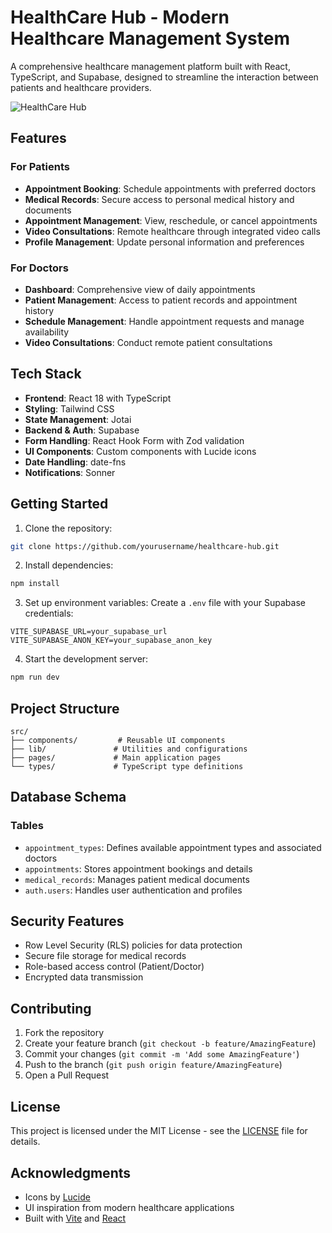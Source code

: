 # HealthCare Hub - Modern Healthcare Management System

A comprehensive healthcare management platform built with React, TypeScript, and Supabase, designed to streamline the interaction between patients and healthcare providers.

![HealthCare Hub](https://images.unsplash.com/photo-1576091160399-112ba8d25d1d?auto=format&fit=crop&q=80&w=2000)

## Features

### For Patients
- **Appointment Booking**: Schedule appointments with preferred doctors
- **Medical Records**: Secure access to personal medical history and documents
- **Appointment Management**: View, reschedule, or cancel appointments
- **Video Consultations**: Remote healthcare through integrated video calls
- **Profile Management**: Update personal information and preferences

### For Doctors
- **Dashboard**: Comprehensive view of daily appointments
- **Patient Management**: Access to patient records and appointment history
- **Schedule Management**: Handle appointment requests and manage availability
- **Video Consultations**: Conduct remote patient consultations

## Tech Stack

- **Frontend**: React 18 with TypeScript
- **Styling**: Tailwind CSS
- **State Management**: Jotai
- **Backend & Auth**: Supabase
- **Form Handling**: React Hook Form with Zod validation
- **UI Components**: Custom components with Lucide icons
- **Date Handling**: date-fns
- **Notifications**: Sonner

## Getting Started

1. Clone the repository:
```bash
git clone https://github.com/yourusername/healthcare-hub.git
```

2. Install dependencies:
```bash
npm install
```

3. Set up environment variables:
Create a `.env` file with your Supabase credentials:
```env
VITE_SUPABASE_URL=your_supabase_url
VITE_SUPABASE_ANON_KEY=your_supabase_anon_key
```

4. Start the development server:
```bash
npm run dev
```

## Project Structure

```
src/
├── components/         # Reusable UI components
├── lib/               # Utilities and configurations
├── pages/             # Main application pages
└── types/             # TypeScript type definitions
```

## Database Schema

### Tables
- `appointment_types`: Defines available appointment types and associated doctors
- `appointments`: Stores appointment bookings and details
- `medical_records`: Manages patient medical documents
- `auth.users`: Handles user authentication and profiles

## Security Features

- Row Level Security (RLS) policies for data protection
- Secure file storage for medical records
- Role-based access control (Patient/Doctor)
- Encrypted data transmission

## Contributing

1. Fork the repository
2. Create your feature branch (`git checkout -b feature/AmazingFeature`)
3. Commit your changes (`git commit -m 'Add some AmazingFeature'`)
4. Push to the branch (`git push origin feature/AmazingFeature`)
5. Open a Pull Request

## License

This project is licensed under the MIT License - see the [LICENSE](LICENSE) file for details.

## Acknowledgments

- Icons by [Lucide](https://lucide.dev)
- UI inspiration from modern healthcare applications
- Built with [Vite](https://vitejs.dev) and [React](https://reactjs.org)
